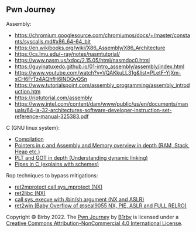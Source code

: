 ## Pwn Journey

Assembly:
- https://chromium.googlesource.com/chromiumos/docs/+/master/constants/syscalls.md#x86_64-64_bit
- https://en.wikibooks.org/wiki/X86_Assembly/X86_Architecture
- https://cs.lmu.edu/~ray/notes/nasmtutorial/
- https://www.nasm.us/xdoc/2.15.05/html/nasmdoc0.html
- https://guyinatuxedo.github.io/01-intro_assembly/assembly/index.html
- https://www.youtube.com/watch?v=VQAKkuLL31g&list=PLetF-YjXm-sCH6FrTz4AQhfH6INDQvQSn
- https://www.tutorialspoint.com/assembly_programming/assembly_introduction.htm
- https://riptutorial.com/assembly
- https://www.intel.com/content/dam/www/public/us/en/documents/manuals/64-ia-32-architectures-software-developer-instruction-set-reference-manual-325383.pdf

C (GNU linux system):
- [Compilation](https://github.com/B1rby/Pwn-Journey/blob/main/C/compilation.md)
- [Pointers in c and Assembly and Memory overview in depth (RAM, Stack, Heap etc.)]()
- [PLT and GOT in depth (Understanding dynamic linking)]()
- [Pipes in C (explains with schemes)]()

Rop techniques to bypass mitigations:

- [ret2mprotect call sys_mprotect (NX)](https://github.com/B1rby/Art-of-Exploitation/blob/main/rop/ret2mprotect/ret2mprotect.md)
- [ret2libc (NX)](https://github.com/B1rby/Art-of-Exploitation/blob/main/rop/ret2libc/ret2libc.md)
- [call sys_execve with /bin/sh argument (NX and ASLR)](https://github.com/B1rby/Art-of-Exploitation/blob/main/rop/sys_execve/call%20sys_execve.md)
- [ret2win (Baby Overflow of @seal9055 NX, PIE, ASLR and FULL RELRO)](https://github.com/B1rby/Art-of-Exploitation/blob/main/rop/pwnzero2hero/baby_overflow/baby_overflow.md)

Copyright © Birby 2022. The [Pwn Journey](https://github.com/B1rby/Pwn-Journey) by [B1rby](https://github.com/B1rby) is licensed under a [Creative Commons Attribution-NonCommercial 4.0 International License](https://creativecommons.org/licenses/by-nc/4.0/).

